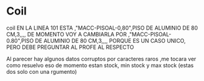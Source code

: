 # Coil
coil
EN LA LINEA 101 ESTA ,"MACC-PISOAL-0,80",PISO DE ALUMINIO DE 80 CM,3,,,, DE MOMENTO VOY A CAMBIARLA POR ,"MACC-PISOAL-0.80",PISO DE ALUMINIO DE 80 CM,3,,,, PORQUE ES UN CASO UNICO, PERO DEBE
PREGUNTAR AL PROFE AL RESPECTO

Al parecer hay algunos datos corruptos por caracteres raros ,me tocara ver como resuelvo eso
de momento estan stock, min stock y max stock (estas dos solo con una rgumento)